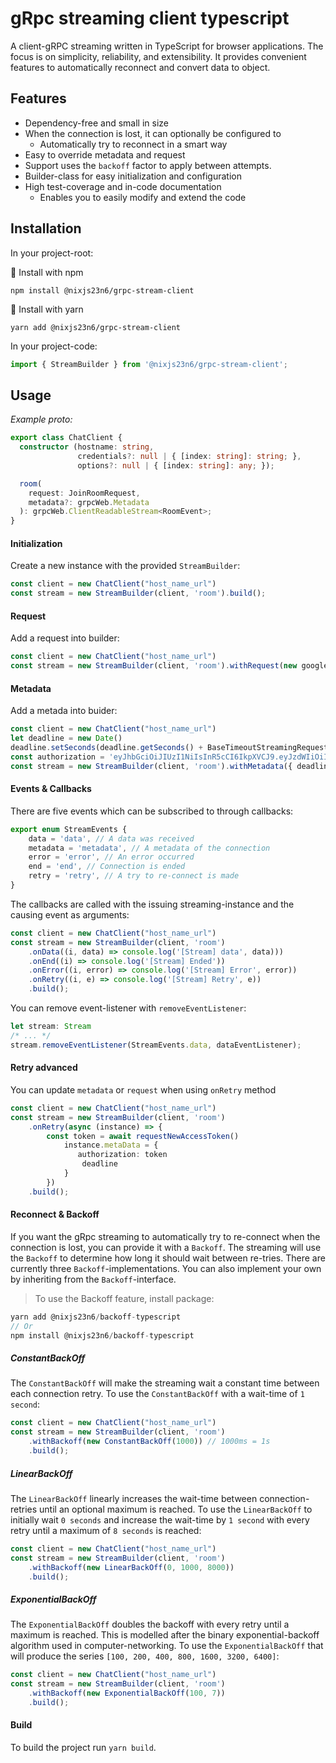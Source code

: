 # gRpc streaming client typescript

A client-gRPC streaming written in TypeScript for browser applications. The focus is on simplicity, reliability, and extensibility. It provides convenient features to automatically reconnect and convert data to object.

## Features

- Dependency-free and small in size
- When the connection is lost, it can optionally be configured to
  - Automatically try to reconnect in a smart way
- Easy to override metadata and request
- Support uses the `backoff` factor to apply between attempts.
- Builder-class for easy initialization and configuration
- High test-coverage and in-code documentation
  - Enables you to easily modify and extend the code

## Installation

In your project-root:

🚀 Install with npm

```
npm install @nixjs23n6/grpc-stream-client
```

🚀 Install with yarn

```
yarn add @nixjs23n6/grpc-stream-client
```

In your project-code:

```typescript
import { StreamBuilder } from '@nixjs23n6/grpc-stream-client';
```

## Usage

*Example proto:*

```typescript
export class ChatClient {
  constructor (hostname: string,
               credentials?: null | { [index: string]: string; },
               options?: null | { [index: string]: any; });

  room(
    request: JoinRoomRequest,
    metadata?: grpcWeb.Metadata
  ): grpcWeb.ClientReadableStream<RoomEvent>;
}
```

#### Initialization

Create a new instance with the provided `StreamBuilder`:

```typescript
const client = new ChatClient("host_name_url")
const stream = new StreamBuilder(client, 'room').build();
```

#### Request

Add a request into builder:

```typescript
const client = new ChatClient("host_name_url")
const stream = new StreamBuilder(client, 'room').withRequest(new google_protobuf_empty_pb.Empty()).build();
```

#### Metadata

Add a metada into buider:

```typescript
const client = new ChatClient("host_name_url")
let deadline = new Date()
deadline.setSeconds(deadline.getSeconds() + BaseTimeoutStreamingRequest).toString()
const authorization = 'eyJhbGciOiJIUzI1NiIsInR5cCI6IkpXVCJ9.eyJzdWIiOiIxMjM0NTY3ODkwIiwibmFtZSI6IkpvaG4gRG9lIiwiaWF0IjoxNTE2MjM5MDIyfQ.SflKxwRJSMeKKF2QT4fwpMeJf36POk6yJV_adQssw5c'
const stream = new StreamBuilder(client, 'room').withMetadata({ deadline, authorization }).build();
```

#### Events & Callbacks

There are five events which can be subscribed to through callbacks:

```typescript
export enum StreamEvents {
    data = 'data', // A data was received
    metadata = 'metadata', // A metadata of the connection
    error = 'error', // An error occurred
    end = 'end', // Connection is ended
    retry = 'retry', // A try to re-connect is made
}
```

The callbacks are called with the issuing streaming-instance and the causing event as arguments:

```typescript
const client = new ChatClient("host_name_url")
const stream = new StreamBuilder(client, 'room')
    .onData((i, data) => console.log('[Stream] data', data)))
    .onEnd((i) => console.log('[Stream] Ended'))
    .onError((i, error) => console.log('[Stream] Error', error))
    .onRetry((i, e) => console.log('[Stream] Retry', e))
    .build();
```

You can remove event-listener with `removeEventListener`:

```typescript
let stream: Stream
/* ... */
stream.removeEventListener(StreamEvents.data, dataEventListener);
```

#### Retry advanced

You can update `metadata` or `request` when using `onRetry` method

```typescript
const client = new ChatClient("host_name_url")
const stream = new StreamBuilder(client, 'room')
    .onRetry(async (instance) => {
        const token = await requestNewAccessToken()
            instance.metaData = {
               authorization: token
                deadline
            }
        })
    .build();
```

#### Reconnect & Backoff

If you want the gRpc streaming to automatically try to re-connect when the connection is lost, you can provide it with a `Backoff`.
The streaming will use the `Backoff` to determine how long it should wait between re-tries. There are currently three
`Backoff`-implementations. You can also implement your own by inheriting from the `Backoff`-interface.

> To use the Backoff feature, install package:

```typescript
yarn add @nixjs23n6/backoff-typescript
// Or 
npm install @nixjs23n6/backoff-typescript
```

##### ConstantBackOff

The `ConstantBackOff` will make the streaming wait a constant time between each connection retry. To use the `ConstantBackOff`
with a wait-time of `1 second`:

```typescript
const client = new ChatClient("host_name_url")
const stream = new StreamBuilder(client, 'room')
    .withBackoff(new ConstantBackOff(1000)) // 1000ms = 1s
    .build();
```

##### LinearBackOff

The `LinearBackOff` linearly increases the wait-time between connection-retries until an optional maximum is reached.
To use the `LinearBackOff` to initially wait `0 seconds` and increase the wait-time by `1 second` with every retry until
a maximum of `8 seconds` is reached:

```typescript
const client = new ChatClient("host_name_url")
const stream = new StreamBuilder(client, 'room')
    .withBackoff(new LinearBackOff(0, 1000, 8000))
    .build();
```

##### ExponentialBackOff

The `ExponentialBackOff` doubles the backoff with every retry until a maximum is reached. This is modelled after the binary
exponential-backoff algorithm used in computer-networking. To use the `ExponentialBackOff` that will produce the series
`[100, 200, 400, 800, 1600, 3200, 6400]`:

```typescript
const client = new ChatClient("host_name_url")
const stream = new StreamBuilder(client, 'room')
    .withBackoff(new ExponentialBackOff(100, 7))
    .build();
```

#### Build

To build the project run `yarn build`.
